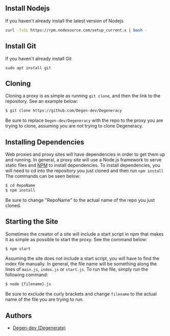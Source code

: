 ## Install Nodejs
If you haven't already install the latest version of Nodejs
```sh
curl -fsSL https://rpm.nodesource.com/setup_current.x | bash -
```
## Install Git
If you haven't already install Git
```
sudo apt install git
```
## Cloning
Cloning a proxy is as simple as running `git clone`, and then the link to the repository. See an example below:
```sh
$ git clone https://github.com/Degen-dev/Degeneracy
```

Be sure to replace `Degen-dev/Degeneracy` with the repo to the proxy you are trying to clone, assuming you are not trying to clone Degeneracy.

## Installing Dependencies
Web proxies and proxy sites will have dependencies in order to get them up and running. In general, a proxy site will use a Node.js framework to serve static files and [NPM](https://www.npmjs.com) to install dependencies. To install dependencies, you will need to cd into the repository you just cloned and then run `npm install` The commands can be seen below:
```sh
$ cd RepoName
$ npm install
```

Be sure to change "RepoName" to the actual name of the repo you just cloned.

## Starting the Site
Sometimes the creator of a site will include a start script in npm that makes it as simple as possible to start the proxy. See the command below:
```sh
$ npm start
```

Assuming the site does not include a start script, you will have to find the index file manually. In general, the file name will be something along the lines of `main.js`, `index.js` or `start.js`. To run the file, simply run the following command:
```sh
$ node {filename}.js
```

Be sure to exclude the curly brackets and change `filename` to the actual name of the file you are trying to run.

## Authors
- [Degen-dev (Degenerate)](https://github.com/Degen-dev)

